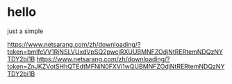 # hello
just a simple


https://www.netsarang.com/zh/downloading/?token=bmlfcVV1RjNSLVUxdVpSQ2pwcjRXUUBMNFZOdjNtRERtemNDQzNYTDY2bi1B
https://www.netsarang.com/zh/downloading/?token=ZnJKZVotSHhQTEdtMFNiN0FXVi1wQUBMNFZOdjNtRERtemNDQzNYTDY2bi1B
